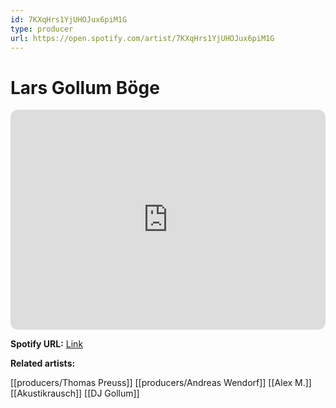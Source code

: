 ```yaml
---
id: 7KXqHrs1YjUHOJux6piM1G
type: producer
url: https://open.spotify.com/artist/7KXqHrs1YjUHOJux6piM1G
---
```

# Lars Gollum Böge

<iframe style="border-radius:12px" src="https://open.spotify.com/embed/artist/7KXqHrs1YjUHOJux6piM1G" width="100%" height="352" frameBorder="0" allowfullscreen="" allow="autoplay; clipboard-write; encrypted-media; fullscreen; picture-in-picture" loading="lazy"></iframe>

**Spotify URL:** [Link](https://open.spotify.com/artist/7KXqHrs1YjUHOJux6piM1G)

**Related artists:**

[[producers/Thomas Preuss]]
[[producers/Andreas Wendorf]]
[[Alex M.]]
[[Akustikrausch]]
[[DJ Gollum]]
